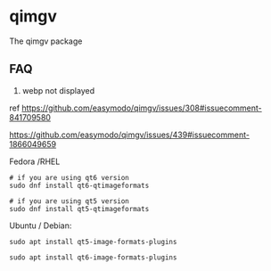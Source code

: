 # qimgv

The qimgv package

## FAQ

1. webp not displayed

ref https://github.com/easymodo/qimgv/issues/308#issuecomment-841709580

https://github.com/easymodo/qimgv/issues/439#issuecomment-1866049659

Fedora /RHEL

```
# if you are using qt6 version
sudo dnf install qt6-qtimageformats

# if you are using qt5 version
sudo dnf install qt5-qtimageformats
```

Ubuntu / Debian:

```shell
sudo apt install qt5-image-formats-plugins

sudo apt install qt6-image-formats-plugins
```
